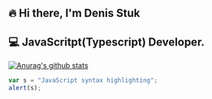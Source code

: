## 🔥 Hi there, I'm Denis Stuk
## 💻 JavaScritpt(Typescript) Developer. 

[![Anurag's github stats](https://github-readme-stats.vercel.app/api?username=DenStuk)](https://github.com/anuraghazra/github-readme-stats)

```javascript
var s = "JavaScript syntax highlighting";
alert(s);
```
